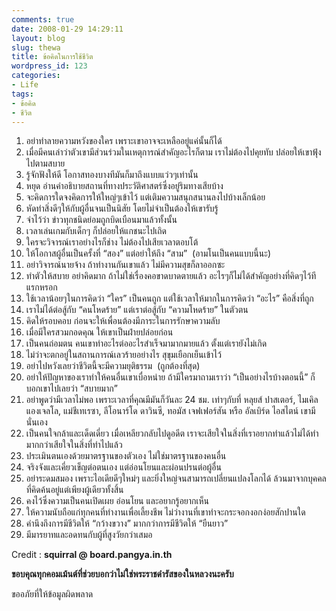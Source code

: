 ```yaml
---
comments: true
date: 2008-01-29 14:29:11
layout: blog
slug: thewa
title: ข้อคิดในการใช้ชีวิต
wordpress_id: 123
categories:
- Life
tags:
- ข้อคิด
- ชีวิต
---
```


1. อย่าทำลายความหวังของใคร เพราะเขาอาจจะเหลืออยู่แค่นั้นก็ได้
2. เมื่อมีคนเล่าว่าตัวเขามีส่วนร่วมในเหตุการณ์สำคัญอะไรก็ตาม เราไม่ต้องไปคุยทับ ปล่อยให้เขาฟุ้งไปตามสบาย
3. รู้จักฟังให้ดี โอกาสทองบางทีมันก็มาถึงแบบแว่วๆเท่านั้น
4. หยุด อ่านคำอธิบายสถานที่ทางประวัติศาสตร์ซึ่งอยู่ริมทางเสียบ้าง
5. จะคิดการใดจงคิดการให้ใหญ่ๆเข้าไว้ แต่เติมความสนุกสนานลงไปบ้างเล็กน้อย
6. หัดทำสิ่งดีๆให้กับผู้อื่นจนเป็นนิสัย โดยไม่จำเป็นต้องให้เขารับรู้ 
7. จำไว้ว่า ข่าวทุกชนิดย่อมถูกบิดเบือนมาแล้วทั้งนั้น
8. เวลาเล่นเกมกับเด็กๆ ก็ปล่อยให้แกชนะไปเถิด
9. ใครจะวิจารณ์เราอย่างไรก็ช่าง ไม่ต้องไปเสียเวลาตอบโต้
10. ให้โอกาสผู้อื่นเป็นครั้งที่ “สอง” แต่อย่าให้ถึง “สาม”  (อามโนเป็นคนแบบนี้นะ)
11. อย่าวิจารณ์นายจ้าง ถ้าทำงานกันเขาแล้ว ไม่มีความสุขก็ลาออกซะ
12. ทำตัวให้สบาย อย่าคิดมาก ถ้าไม่ใช่เรื่องคอขาดบาดตายแล้ว อะไรๆก็ไม่ได้สำคัญอย่างที่คิดๆไว้ทีแรกหรอก
13. ใช้เวลาน้อยๆในการคิดว่า “ใคร” เป็นคนถูก แต่ใช้เวลาให้มากในการคิดว่า “อะไร” คือสิ่งที่ถูก
14. เราไม่ได้ต่อสู้กับ “คนโหดร้าย” แต่เราต่อสู้กับ “ความโหดร้าย” ในตัวตน
15. คิดให้รอบคอบ ก่อนจะให้เพื่อนต้องมีภาระในการรักษาความลับ
16. เมื่อมีใครสวมกอดคุณ ให้เขาเป็นฝ่ายปล่อยก่อน
17. เป็นคนถ่อมตน คนเขาทำอะไรต่ออะไรสำเร็จมามากมายแล้ว ตั้งแต่เรายังไม่เกิด
18. ไม่ว่าจะตกอยู่ในสถานการณ์เลวร้ายอย่างไร สุขุมเยือกเย็นเข้าไว้
19. อย่าไปหวังเลยว่าชีวิตนี้จะมีความยุติธรรม  (ถูกต้องที่สุด)
20. อย่าให้ปัญหาของเราทำให้คนอื่นเขาเบื่อหน่าย ถ้ามีใครมาถามเราว่า “เป็นอย่างไรบ้างตอนนี้” ก็บอกเขาไปเลยว่า “สบายมาก”
21. อย่าพูดว่ามีเวลาไม่พอ เพราะเวลาที่คุณมีมันก็วันละ 24 ชม. เท่าๆกับที่ หลุยส์ ปาสเตอร์, ไมเคิล แองเจลโล, แม่ชีเทเรซา, ลีโอนาร์โด ดาวินซี, ทอมัส เจฟเฟอร์สัน หรือ อัลเบิร์ด ไอสไตน์ เขามีนั่นเอง
22. เป็นคนใจกล้าและเด็ดเดี่ยว เมื่อเหลียวกลับไปดูอดีต เราจะเสียใจในสิ่งที่เราอยากทำแล้วไม่ได้ทำมากกว่าเสียใจในสิ่งที่ทำไปแล้ว
23. ประเมินตนเองด้วยมาตรฐานของตัวเอง ไม่ใช่มาตรฐานของคนอื่น
24. จริงจังและเคี่ยวเข็ญต่อตนเอง แต่อ่อนโยนและผ่อนปรนต่อผู้อื่น
25. อย่าระดมสมอง เพราะไอเดียดีๆใหม่ๆ และยิ่งใหญ่จนสามารถเปลี่ยนแปลงโลกได้ ล้วนมาจากบุคคลที่คิดค้นอยู่แต่เพียงผู้เดียวทั้งสิ้น 
26. คงไว้ซึ่งความเป็นคนเปิดเผย อ่อนโยน และอยากรู้อยากเห็น
27. ให้ความนับถือแก่ทุกคนที่ทำงานเพื่อเลี้ยงชีพ ไม่ว่างานที่เขาทำจะกระจอกงอกง่อยสักปานใด
28. คำนึงถึงการมีชีวิตให้ “กว้างขวาง” มากกว่าการมีชีวิตให้ “ยืนยาว”
29. มีมารยาทและอดทนกับผู้ที่สูงวัยกว่าเสมอ

Credit : **squirral @ board.pangya.in.th**

**ขอบคุณทุกคอมเม้นต์ที่ช่วยบอกว่าไม่ใช่พระราชดำรัสของในหลวงนะครับ**

ขออภัยที่ให้ข้อมูลผิดพลาด
